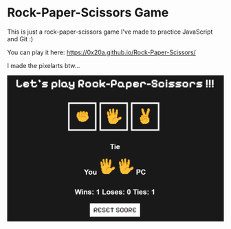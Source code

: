 # Rock-Paper-Scissors Game

This is just a rock-paper-scissors game I've made to practice JavaScript and Git :)

You can play it here: https://0x20a.github.io/Rock-Paper-Scissors/

I made the pixelarts btw...

![screenshot](img/screenshot.png)
